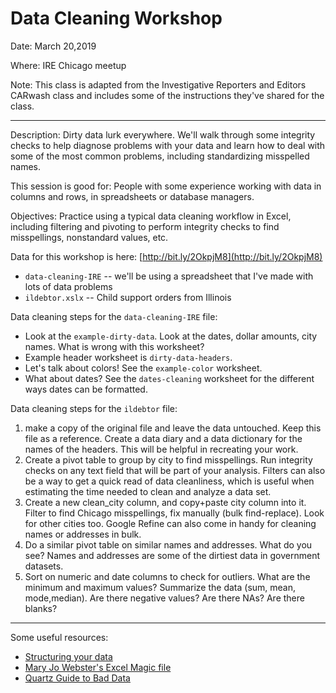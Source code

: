 # Data Cleaning Workshop
Date: March 20,2019

Where: IRE Chicago meetup

Note: This class is adapted from the Investigative Reporters and Editors CARwash class and includes some of the instructions they've shared for the class.

----
Description: Dirty data lurk everywhere. We'll walk through some integrity checks to help diagnose problems with your data and learn how to deal with some of the most common problems, including standardizing misspelled names. 

This session is good for: People with some experience working with data in columns and rows, in spreadsheets or database managers.

Objectives: Practice using a typical data cleaning workflow in Excel, including filtering and pivoting to perform integrity checks to find misspellings, nonstandard values, etc.

Data for this workshop is here: [http://bit.ly/2OkpjM8](http://bit.ly/2OkpjM8)

- `data-cleaning-IRE` -- we'll be using a spreadsheet that I've made with lots of data problems
- `ildebtor.xslx` -- Child support orders from Illinois

Data cleaning steps for the `data-cleaning-IRE` file:
- Look at the `example-dirty-data`. Look at the dates, dollar amounts, city names. What is wrong with this worksheet? 
- Example header worksheet is `dirty-data-headers`.
- Let's talk about colors! See the `example-color` worksheet.
- What about dates? See the `dates-cleaning` worksheet for the different ways dates can be formatted. 

Data cleaning steps for the `ildebtor` file:
1. make a copy of the original file and leave the data untouched. Keep this file as a reference. Create a data diary and a data dictionary for the names of the headers. This will be helpful in recreating your work. 
2. Create a pivot table to group by city to find misspellings. Run integrity checks on any text field that will be part of your analysis. Filters can also be a way to get a quick read of data cleanliness, which is useful when estimating the time needed to clean and analyze a data set.
3. Create a new clean_city column, and copy+paste city column into it. Filter to find Chicago misspellings, fix manually (bulk find-replace). Look for other cities too. Google Refine can also come in handy for cleaning names or addresses in bulk.  
4. Do a similar pivot table on similar names and addresses. What do you see? Names and addresses are some of the dirtiest data in government datasets. 
5. Sort on numeric and date columns to check for outliers. What are the minimum and maximum values? Summarize the data (sum, mean, mode,median). Are there negative values? Are there NAs? Are there blanks? 

---
Some useful resources: 
- [Structuring your data](https://source.opennews.org/articles/building-cleaner-smarter-spreadsheets/)
- [Mary Jo Webster's Excel Magic file](https://mjwebster.github.io/DataJ/tipsheets/ExcelMagic.pdf)
- [Quartz Guide to Bad Data](https://github.com/Quartz/bad-data-guide)